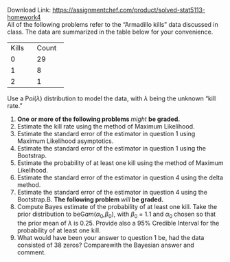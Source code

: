 Download Link: https://assignmentchef.com/product/solved-stat5113-homework4
<br>
All of the following problems refer to the “Armadillo kills” data discussed in class. The data are summarized in the table below for your convenience.

<table width="100">

 <tbody>

  <tr>

   <td width="45">Kills</td>

   <td width="55">Count</td>

  </tr>

  <tr>

   <td width="45">0</td>

   <td width="55">29</td>

  </tr>

  <tr>

   <td width="45">1</td>

   <td width="55">8</td>

  </tr>

  <tr>

   <td width="45">2</td>

   <td width="55">1</td>

  </tr>

 </tbody>

</table>

Use a P<em>oi</em>(<em>λ</em>) distribution to model the data, with <em>λ </em>being the unknown “kill rate.”

<ol>

 <li><strong>One or more of the following problems </strong><em>might </em><strong>be graded.</strong></li>

 <li>Estimate the kill rate using the method of Maximum Likelihood.</li>

 <li>Estimate the standard error of the estimator in question 1 using Maximum Likelihood asymptotics.</li>

 <li>Estimate the standard error of the estimator in question 1 using the Bootstrap.</li>

 <li>Estimate the probability of at least one kill using the method of Maximum Likelihood.</li>

 <li>Estimate the standard error of the estimator in question 4 using the delta method.</li>

 <li>Estimate the standard error of the estimator in question 4 using the Bootstrap.B. <strong>The following problem </strong><em>will </em><strong>be graded.</strong></li>

 <li>Compute Bayes estimate of the probability of at least one kill. Take the prior distribution to beG<em>am</em>(<em>α</em><sub>0</sub><em>,β</em><sub>0</sub>), with <em>β</em><sub>0 </sub>= 1<em>.</em>1 and <em>α</em><sub>0 </sub>chosen so that the prior mean of <em>λ </em>is 0.25. Provide also a 95% Credible Interval for the probability of at least one kill.</li>

 <li>What would have been your answer to question 1 be, had the data consisted of 38 zeros? Comparewith the Bayesian answer and comment.</li>

</ol>